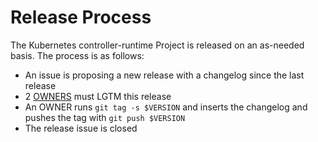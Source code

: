# Release Process

The Kubernetes controller-runtime Project is released on an as-needed basis. The process is as follows:

- An issue is proposing a new release with a changelog since the last release
- 2 [OWNERS](OWNERS) must LGTM this release
- An OWNER runs `git tag -s $VERSION` and inserts the changelog and pushes the tag with `git push $VERSION`
- The release issue is closed
